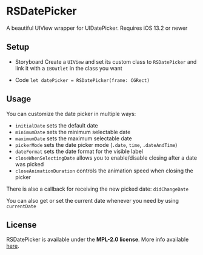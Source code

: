 # RSDatePicker

A beautiful UIView wrapper for UIDatePicker. Requires iOS 13.2 or newer

## Setup
- Storyboard
Create a `UIView` and set its custom class to `RSDatePicker` and link it with a `IBOutlet` in the class you want

- Code
`let datePicker = RSDatePicker(frame: CGRect)`

## Usage

You can customize the date picker in multiple ways:

- `initialDate` sets the default date
- `minimumDate` sets the minimum selectable date
- `maximumDate` sets the maximum selectable date
- `pickerMode` sets the date picker mode (`.date`, `time`, `.dateAndTime`)
- `dateFormat` sets the date format for the visible label
- `closeWhenSelectingDate` allows you to enable/disable closing after a date was picked
- `closeAnimationDuration` controls the animation speed when closing the picker

There is also a callback for receiving the new picked date: `didChangeDate`

You can also get or set the current date whenever you need by using `currentDate`

## License
RSDatePicker is available under the **MPL-2.0 license**. More info available [here](https://www.mozilla.org/en-US/MPL/2.0/).
